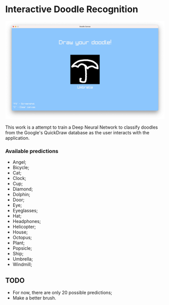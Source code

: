 # Interactive Doodle Recognition

![](./docs/screenshot.png)


This work is a attempt to train a Deep Neural Network to classify doodles from the Google's QuickDraw database as the user interacts with the application.

### Available predictions
- Angel;
- Bicycle;
- Cat;
- Clock;
- Cup;
- Diamond;
- Dolphin;
- Door;
- Eye;
- Eyeglasses;
- Hat;
- Headphones;
- Helicopter;
- House;
- Octopus;
- Plant;
- Popsicle;
- Ship;
- Umbrella;
- Windmill;

## TODO
- For now, there are only 20 possible predictions;
- Make a better brush.
